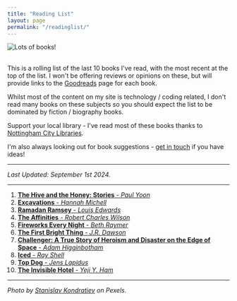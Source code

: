```yaml
---
title: "Reading List"
layout: page
permalink: "/readinglist/"
---
```

<div class="container">
    <div class="row">
        <div class="col-md-12">
            <img src="{{site.baseurl}}/assets/images/readinglistbanner.jpg" class="img-fluid" alt="Lots of books!">
        </div>
    </div>
    <div class="row">
        <div class="col-md-12">
            <br/>
            <p>This is a rolling list of the last 10 books I've read, with the most recent at the top of the list.  I won't be offering reviews or opinions on these, but will provide links to the <a href="https://www.goodreads.com/" target="_blank">Goodreads</a> page for each book.</p>
            <p>Whilst most of the content on my site is technology / coding related, I don't read many books on these subjects so you should expect the list to be dominated by fiction / biography books.</p>
            <p>Support your local library - I've read most of these books thanks to <a href="https://www.nottinghamcitylibraries.co.uk/" target="_blank">Nottingham City Libraries</a>.</p>
            <p>I'm also always looking out for book suggestions - <a href="/contact">get in touch</a> if you have ideas!</p>
            <hr/>
            <p><i>Last Updated: September 1st 2024.</i></p>
            <hr/>
            <ol>
              <li><a href="https://www.goodreads.com/book/show/101145361-the-hive-and-the-honey" target="_blank"><b>The Hive and the Honey: Stories</b> - <i>Paul Yoon</i></a></li>  
              <li><a href="https://www.goodreads.com/book/show/63946932-excavations" target="_blank"><b>Excavations</b> - <i>Hannah Michell</i></a></li> 
              <li><a href="https://www.goodreads.com/book/show/55919294-ramadan-ramsey" target="_blank"><b>Ramadan Ramsey</b> - <i>Louis Edwards</i></a></li> 
              <li><a href="https://www.goodreads.com/book/show/22238149-the-affinities" target="_blank"><b>The Affinities</b> - <i>Robert Charles Wilson</i></a></li>  
              <li><a href="https://www.goodreads.com/book/show/63882025-fireworks-every-night" target="_blank"><b>Fireworks Every Night</b> - <i>Beth Raymer</i></a></li>  
              <li><a href="https://www.goodreads.com/book/show/61884813-the-first-bright-thing" target="_blank"><b>The First Bright Thing</b> - <i>J.R. Dawson</i></a></li>  
              <li><a href="https://www.goodreads.com/book/show/199798785-challenger" target="_blank"><b>Challenger: A True Story of Heroism and Disaster on the Edge of Space</b> - <i>Adam Higginbotham</i></a></li> 
              <li><a href="https://www.goodreads.com/book/show/1648317.Iced" target="_blank"><b>Iced</b> - <i>Ray Shell</i></a></li>  
              <li><a href="https://www.goodreads.com/book/show/35280682-top-dogg" target="_blank"><b>Top Dog</b> - <i>Jens Lapidus</i></a></li>  
              <li><a href="https://www.goodreads.com/book/show/192793483-the-invisible-hotel" target="_blank"><b>The Invisible Hotel</b> - <i>Yeji Y. Ham</i></a></li>    
            </ol>
            <hr/>
            <p><i>Photo by <a href="https://www.pexels.com/photo/books-on-wooden-shelves-inside-library-2908984/" target="_blank">Stanislav Kondratiev</a> on Pexels.</i></p>
         </div>
   </div>
</div>
